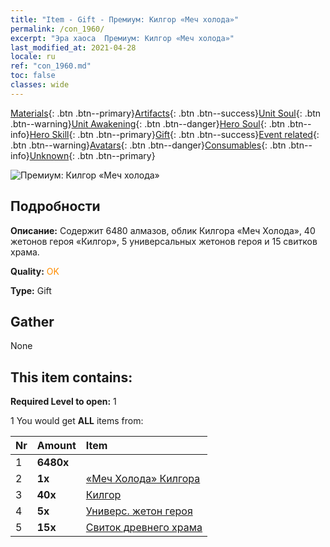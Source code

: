 ```yaml
---
title: "Item - Gift - Премиум: Килгор «Меч холода»"
permalink: /con_1960/
excerpt: "Эра хаоса  Премиум: Килгор «Меч холода»"
last_modified_at: 2021-04-28
locale: ru
ref: "con_1960.md"
toc: false
classes: wide
---
```

 [Materials](/ItemsRU/){: .btn .btn--primary}[Artifacts](/ItemsRU/Artifacts/){: .btn .btn--success}[Unit Soul](/ItemsRU/UnitSoul/){: .btn .btn--warning}[Unit Awakening](/ItemsRU/UnitAwakening/){: .btn .btn--danger}[Hero Soul](/ItemsRU/HeroSoul/){: .btn .btn--info}[Hero Skill](/ItemsRU/HeroSkill/){: .btn .btn--primary}[Gift](/ItemsRU/Gift/){: .btn .btn--success}[Event related](/ItemsRU/Events/){: .btn .btn--warning}[Avatars](/ItemsRU/Avatars/){: .btn .btn--danger}[Consumables](/ItemsRU/Consumables/){: .btn .btn--info}[Unknown](/ItemsRU/Unknown/){: .btn .btn--primary}

 ![Премиум: Килгор «Меч холода»](/images/t/i_907321.png)

## Подробности
 **Описание:** Содержит 6480 алмазов, облик Килгора «Меч Холода», 40 жетонов героя «Килгор», 5 универсальных жетонов героя и 15 свитков храма.

 **Quality:** <span style="color: #FF8C00">OK</span>

 **Type:** Gift

## Gather

  None

## This item contains:

 **Required Level to open:** 1

 1 You would get **ALL** items  from:

  | Nr | Amount |     Item    |
  |:---|:-------|:------------|
  | 1 |  **6480x** | <i class="fas fa-gem"/> |  | 
  | 2 |  **1x** | [«Меч Холода» Килгора](/ItemsRU/con_1055/) |  | 
  | 3 |  **40x** | [Килгор](/ItemsRU/her_374/) |  | 
  | 4 |  **5x** | [Универс. жетон героя](/ItemsRU/her_358/) |  | 
  | 5 |  **15x** | [Свиток древнего храма](/ItemsRU/con_697/) |  | 
